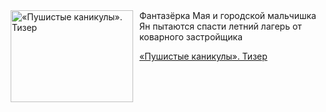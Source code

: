 <!--2025-10-16 11:00:44-->
<div class="yb">
  <div class="rss kino_kino"><a href="https://www.kino-teatr.ru/video/54571/" title="«Пушистые каникулы». Тизер"><img src="https://www.kino-teatr.ru/video/1/7/54571/poster.jpg" width="196" height="147" align="left" hspace="5" style="margin: 0px 10px 0px 5px" alt="«Пушистые каникулы». Тизер"/></a>Фантазёрка Мая и городской мальчишка Ян пытаются спасти летний лагерь от коварного застройщика <p class="titl"><a href="https://www.kino-teatr.ru/video/54571/">«Пушистые каникулы». Тизер</a></p></div>
</div>
